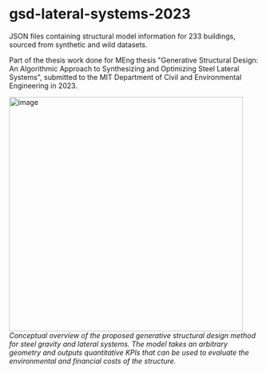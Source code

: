 # gsd-lateral-systems-2023

JSON files containing structural model information for 233 buildings, sourced from synthetic and wild datasets.

Part of the thesis work done for MEng thesis "Generative Structural Design: An Algorithmic Approach to Synthesizing and Optimizing Steel Lateral Systems", submitted to the MIT Department of Civil and Environmental Engineering in 2023.

<img width="468" alt="image" src="https://user-images.githubusercontent.com/53405894/235383751-a0d30fd0-61ed-44cd-834b-457d63da4db5.png">
<i>Conceptual overview of the proposed generative structural design method for steel gravity and lateral systems. The model takes an arbitrary geometry and outputs quantitative KPIs that can be used to evaluate the environmental and financial costs of the structure.</i>
